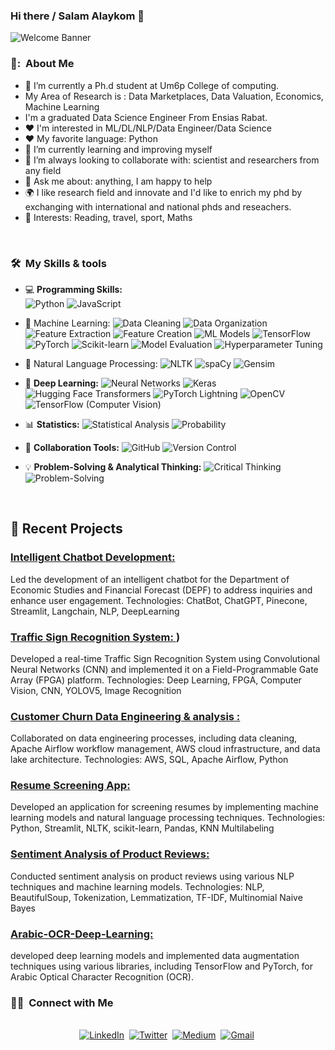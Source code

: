### Hi there / Salam Alaykom 👋

![Welcome Banner](banner.gif)



<h3> 👨: &nbsp;About Me </h3>

- 🔭 I’m currently a Ph.d student at Um6p College of computing.
- My Area of Research is : Data Marketplaces, Data Valuation, Economics, Machine Learning
-  I'm a graduated Data Science Engineer From Ensias Rabat.
- :heart: I'm interested in ML/DL/NLP/Data Engineer/Data Science
- :heart: My favorite language: Python
- 🌱 I’m currently learning and improving myself
- 👯 I’m always looking to collaborate with: scientist and researchers from any field
- 💬 Ask me about: anything, I am happy to help
- 🌍 I like research field and innovate and I'd like to enrich my phd by exchanging with international and national phds and reseachers.
- 💜 Interests: Reading, travel, sport, Maths

<br/>

<h3> 🛠 &nbsp;My Skills & tools </h3>

- 💻 **Programming Skills:** <br>
  ![Python](https://img.shields.io/badge/Python-14354C?style=for-the-badge&logo=python&logoColor=white)
  ![JavaScript](https://img.shields.io/badge/JavaScript-323330?style=for-the-badge&logo=javascript&logoColor=F7DF1E)
- 🧠 Machine Learning:
  ![Data Cleaning](https://img.shields.io/badge/Data_Cleaning-333333?style=for-the-badge)
  ![Data Organization](https://img.shields.io/badge/Data_Organization-888888?style=for-the-badge)
  ![Feature Extraction](https://img.shields.io/badge/Feature_Extraction-47A248?style=for-the-badge)
  ![Feature Creation](https://img.shields.io/badge/Feature_Creation-3B5998?style=for-the-badge)
  ![ML Models](https://img.shields.io/badge/ML_Models-409AE1?style=for-the-badge)
  ![TensorFlow](https://img.shields.io/badge/TensorFlow-FF6F00?style=for-the-badge&logo=tensorflow&logoColor=white)
  ![PyTorch](https://img.shields.io/badge/PyTorch-EE4C2C?style=for-the-badge&logo=pytorch&logoColor=white)
  ![Scikit-learn](https://img.shields.io/badge/Scikit_Learn-F7931E?style=for-the-badge&logo=scikit-learn&logoColor=white)
  ![Model Evaluation](https://img.shields.io/badge/Model_Evaluation-757575?style=for-the-badge)
  ![Hyperparameter Tuning](https://img.shields.io/badge/Hyperparameter_Tuning-3488C0?style=for-the-badge)

- 📖 Natural Language Processing:
  ![NLTK](https://img.shields.io/badge/NLTK-333333?style=for-the-badge)
  ![spaCy](https://img.shields.io/badge/spaCy-03AA87?style=for-the-badge)
  ![Gensim](https://img.shields.io/badge/Gensim-40C4FF?style=for-the-badge)

- 🤖 **Deep Learning:**
  ![Neural Networks](https://img.shields.io/badge/Neural_Networks-FF4500?style=for-the-badge)
  ![Keras](https://img.shields.io/badge/Keras-D00000?style=for-the-badge&logo=keras&logoColor=white)
  ![Hugging Face Transformers](https://img.shields.io/badge/Hugging_Face_Transformers-FF3E8D?style=for-the-badge)
  ![PyTorch Lightning](https://img.shields.io/badge/PyTorch_Lightning-792EE5?style=for-the-badge)
  ![OpenCV](https://img.shields.io/badge/OpenCV-5C3EE8?style=for-the-badge)
  ![TensorFlow (Computer Vision)](https://img.shields.io/badge/TensorFlow-FF6F00?style=for-the-badge&logo=tensorflow&logoColor=white)


- 📊 **Statistics:**
  ![Statistical Analysis](https://img.shields.io/badge/Statistical_Analysis-5E8AEE?style=for-the-badge)
  ![Probability](https://img.shields.io/badge/Probability-0C63A6?style=for-the-badge)

- 🤝 **Collaboration Tools:**
  ![GitHub](https://img.shields.io/badge/GitHub-181717?style=for-the-badge)
  ![Version Control](https://img.shields.io/badge/Version_Control-2188FF?style=for-the-badge)

- 💡 **Problem-Solving & Analytical Thinking:**
  ![Critical Thinking](https://img.shields.io/badge/Critical_Thinking-002E5D?style=for-the-badge)
  ![Problem-Solving](https://img.shields.io/badge/Problem_Solving-2674E6?style=for-the-badge)

<br/>

<p>

## 📝 Recent Projects
### [Intelligent Chatbot Development: ](https://depfbot.streamlit.app/)
Led the development of an intelligent chatbot for the Department of Economic Studies and Financial Forecast (DEPF) to address inquiries and enhance user engagement.
Technologies: ChatBot, ChatGPT, Pinecone, Streamlit, Langchain, NLP, DeepLearning

### [Traffic Sign Recognition System: ](https://drive.google.com/drive/folders/1gswQg87WVK-lZAZo0Pa85RjKeVftv8t8?fbclid=IwAR1dliCpgqCggNhniScN7CV-6rUmmvoCZBoek69BBiyWYlUYujTpJVaoKH4))
Developed a real-time Traffic Sign Recognition System using Convolutional Neural Networks (CNN) and implemented it on a Field-Programmable Gate Array (FPGA) platform.
Technologies: Deep Learning, FPGA, Computer Vision, CNN, YOLOV5, Image Recognition

### [Customer Churn Data Engineering & analysis : ](https://github.com/mehdi-touil/Churn-Data-Engineering-and-Analysis)
Collaborated on data engineering processes, including data cleaning, Apache Airflow workflow management, AWS cloud infrastructure, and data lake architecture.
Technologies: AWS, SQL, Apache Airflow, Python


### [Resume Screening App: ](https://github.com/mehdi-touil/CV-Labeling-App)
Developed an application for screening resumes by implementing machine learning models and natural language processing techniques.
Technologies: Python, Streamlit, NLTK, scikit-learn, Pandas, KNN Multilabeling



### [Sentiment Analysis of Product Reviews: ](https://colab.research.google.com/drive/1vk4FfpA1o10CyDD1RmelfIlwn7FBEtOc?usp=sharing)
Conducted sentiment analysis on product reviews using various NLP techniques and machine learning models.
Technologies: NLP, BeautifulSoup, Tokenization, Lemmatization, TF-IDF, Multinomial Naive Bayes


### [Arabic-OCR-Deep-Learning: ](https://github.com/mehdi-touil/Arabic-OCR-Deep-Learning)
developed deep learning models and implemented data augmentation techniques using various libraries, including TensorFlow and PyTorch, for Arabic Optical Character Recognition (OCR).



</p>


<h3> 🤝🏻 &nbsp;Connect with Me </h3> 

<p align="center">
<br>
<a href="https://www.linkedin.com/in/mehditouil/"><img src="https://img.shields.io/badge/linkedin-%230077B5.svg?&style=for-the-badge&logo=linkedin&logoColor=white" alt="LinkedIn" /></a>&nbsp;
<a href="https://twitter.com/DataOnATangent"><img src="https://img.shields.io/badge/Twitter-1DA1F2?style=for-the-badge&logo=twitter&logoColor=white" alt="Twitter" /></a>&nbsp;
<a href="https://dataonatangent.medium.com/"><img src="https://img.shields.io/badge/Medium-12100E?style=for-the-badge&logo=medium&logoColor=white" alt="Medium" /></a>&nbsp;
<a href="mailto:dataonatangent@gmail.com?subject=Hola%20Jiji"><img src="https://img.shields.io/badge/gmail-%23D14836.svg?&style=for-the-badge&logo=gmail&logoColor=white" alt="Gmail"/></a>&nbsp;
<!--<a href="https://mehdi-touil.github.io/"><img alt="Website" src="https://img.shields.io/website?style=for-the-badge&up_message=portfolio&url=https%3A%2F%2Fkkvanonymous.github.io%2F"></a>-->
</p>



<br/> 
<p>


